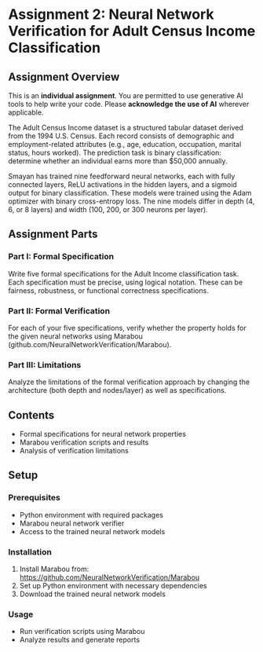 # Assignment 2: Neural Network Verification for Adult Census Income Classification


## Assignment Overview

This is an **individual assignment**. You are permitted to use generative AI tools to help write your code. Please **acknowledge the use of AI** wherever applicable.

The Adult Census Income dataset is a structured tabular dataset derived from the 1994 U.S. Census. Each record consists of demographic and employment-related attributes (e.g., age, education, occupation, marital status, hours worked). The prediction task is binary classification: determine whether an individual earns more than $50,000 annually.

Smayan has trained nine feedforward neural networks, each with fully connected layers, ReLU activations in the hidden layers, and a sigmoid output for binary classification. These models were trained using the Adam optimizer with binary cross-entropy loss. The nine models differ in depth (4, 6, or 8 layers) and width (100, 200, or 300 neurons per layer).

## Assignment Parts

### Part I: Formal Specification

Write five formal specifications for the Adult Income classification task. Each specification must be precise, using logical notation. These can be fairness, robustness, or functional correctness specifications.

### Part II: Formal Verification

For each of your five specifications, verify whether the property holds for the given neural networks using Marabou (github.com/NeuralNetworkVerification/Marabou).

### Part III: Limitations

Analyze the limitations of the formal verification approach by changing the architecture (both depth and nodes/layer) as well as specifications.

## Contents

- Formal specifications for neural network properties
- Marabou verification scripts and results
- Analysis of verification limitations

## Setup

### Prerequisites
- Python environment with required packages
- Marabou neural network verifier
- Access to the trained neural network models

### Installation
1. Install Marabou from: https://github.com/NeuralNetworkVerification/Marabou
2. Set up Python environment with necessary dependencies
3. Download the trained neural network models

### Usage
- Run verification scripts using Marabou
- Analyze results and generate reports
